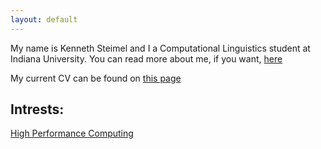 ```yaml
---
layout: default
---
```

My name is Kenneth Steimel and I a Computational Linguistics student at Indiana University. You can read more about me, if you want, [here](bio.html)

My current CV can be found on [this page]()
## Intrests:

[High Performance Computing](https://hpnlp.org)
